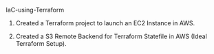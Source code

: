  IaC-using-Terraform

1. Created a Terraform project to launch an EC2 Instance in AWS.

2. Created a S3 Remote Backend for Terraform Statefile in AWS (Ideal Terraform Setup).
